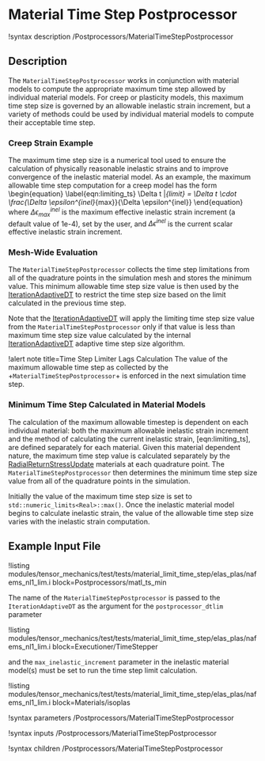 # Material Time Step Postprocessor

!syntax description /Postprocessors/MaterialTimeStepPostprocessor

## Description

The `MaterialTimeStepPostprocessor` works in conjunction with material models to
compute the appropriate maximum time step allowed by individual material models.
For creep or plasticity models, this maximum time step size is governed by an
allowable inelastic strain increment, but a variety of methods could be used by
individual material models to compute their acceptable time step.

### Creep Strain Example

The maximum time step size is a numerical tool used to ensure the calculation of
physically reasonable inelastic strains and to improve convergence of the inelastic
material model. As an example, the maximum allowable time step computation for
a creep model has the form
\begin{equation}
  \label{eqn:limiting_ts}
  \Delta t |_{limit} = \Delta t \cdot \frac{\Delta \epsilon^{inel}_{max}}{\Delta \epsilon^{inel}}
\end{equation}
where $\Delta \epsilon^{inel}_{max}$ is the maximum effective inelastic strain
increment (a default value of 1e-4), set by the user, and $\Delta \epsilon^{inel}$
is the current scalar effective inelastic strain increment.

### Mesh-Wide Evaluation

The `MaterialTimeStepPostprocessor` collects the time step limitations from all
of the quadrature points in the simulation mesh and stores the minimum value.
This minimum allowable time step size value is then used by the
[IterationAdaptiveDT](/Executioner/TimeStepper/IterationAdaptiveDT.md)
to restrict the time step size based on the limit calculated in the previous
time step.

Note that the [IterationAdaptiveDT](/Executioner/TimeStepper/IterationAdaptiveDT.md)
will apply the limiting time step size value from the `MaterialTimeStepPostprocessor`
only if that value is less than maximum time step size value calculated by the
internal [IterationAdaptiveDT](/Executioner/TimeStepper/IterationAdaptiveDT.md)
adaptive time step size algorithm.

!alert note title=Time Step Limiter Lags Calculation
The value of the maximum allowable time step as collected by the +`MaterialTimeStepPostprocessor`+
is enforced in the next simulation time step.

### Minimum Time Step Calculated in Material Models

The calculation of the maximum allowable timestep is dependent on each individual
material: both the maximum allowable inelastic strain increment and the method of
calculating the current inelastic strain, [eqn:limiting_ts], are defined separately
for each material.
Given this material dependent nature, the maximum time step value is calculated
separately by the [RadialReturnStressUpdate](/Materials/RadialReturnStressUpdate.md)
materials at each quadrature point.
The `MaterialTimeStepPostprocessor` then determines the minimum time step size
value from all of the quadrature points in the simulation.

Initially the value of the maximum time step size is set to `std::numeric_limits<Real>::max()`.
Once the inelastic material model begins to calculate inelastic strain, the value
of the allowable time step size varies with the inelastic strain computation.

## Example Input File

!listing modules/tensor_mechanics/test/tests/material_limit_time_step/elas_plas/nafems_nl1_lim.i block=Postprocessors/matl_ts_min

The name of the `MaterialTimeStepPostprocessor` is passed to the `IterationAdaptiveDT`
as the argument for the `postprocessor_dtlim` parameter

!listing modules/tensor_mechanics/test/tests/material_limit_time_step/elas_plas/nafems_nl1_lim.i block=Executioner/TimeStepper

and the `max_inelastic_increment` parameter in the inelastic material model(s)
must be set to run the time step limit calculation.

!listing modules/tensor_mechanics/test/tests/material_limit_time_step/elas_plas/nafems_nl1_lim.i block=Materials/isoplas

!syntax parameters /Postprocessors/MaterialTimeStepPostprocessor

!syntax inputs /Postprocessors/MaterialTimeStepPostprocessor

!syntax children /Postprocessors/MaterialTimeStepPostprocessor
